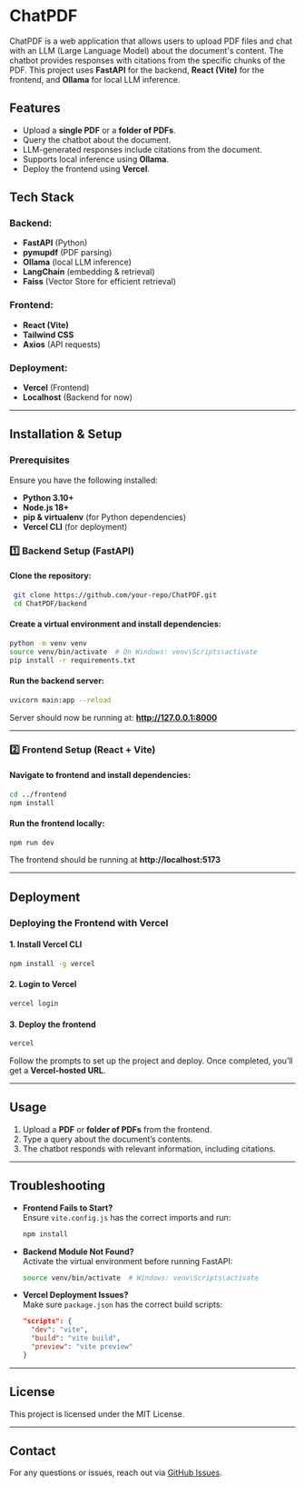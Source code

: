 # ChatPDF

ChatPDF is a web application that allows users to upload PDF files and chat with an LLM (Large Language Model) about the document's content. The chatbot provides responses with citations from the specific chunks of the PDF. This project uses **FastAPI** for the backend, **React (Vite)** for the frontend, and **Ollama** for local LLM inference.

## Features
- Upload a **single PDF** or a **folder of PDFs**.
- Query the chatbot about the document.
- LLM-generated responses include citations from the document.
- Supports local inference using **Ollama**.
- Deploy the frontend using **Vercel**.

## Tech Stack
### Backend:
- **FastAPI** (Python)
- **pymupdf** (PDF parsing)
- **Ollama** (local LLM inference)
- **LangChain** (embedding & retrieval)
- **Faiss** (Vector Store for efficient retrieval)

### Frontend:
- **React (Vite)**
- **Tailwind CSS**
- **Axios** (API requests)

### Deployment:
- **Vercel** (Frontend)
- **Localhost** (Backend for now)

---

## Installation & Setup
### Prerequisites
Ensure you have the following installed:
- **Python 3.10+**
- **Node.js 18+**
- **pip & virtualenv** (for Python dependencies)
- **Vercel CLI** (for deployment)

### 1️⃣ Backend Setup (FastAPI)
#### Clone the repository:
```sh
 git clone https://github.com/your-repo/ChatPDF.git
 cd ChatPDF/backend
```

#### Create a virtual environment and install dependencies:
```sh
python -m venv venv
source venv/bin/activate  # On Windows: venv\Scripts\activate
pip install -r requirements.txt
```

#### Run the backend server:
```sh
uvicorn main:app --reload
```
Server should now be running at: **http://127.0.0.1:8000**

---

### 2️⃣ Frontend Setup (React + Vite)
#### Navigate to frontend and install dependencies:
```sh
cd ../frontend
npm install
```

#### Run the frontend locally:
```sh
npm run dev
```

The frontend should be running at **http://localhost:5173**

---

## Deployment
### Deploying the Frontend with Vercel
#### 1. Install Vercel CLI
```sh
npm install -g vercel
```

#### 2. Login to Vercel
```sh
vercel login
```

#### 3. Deploy the frontend
```sh
vercel
```
Follow the prompts to set up the project and deploy. Once completed, you’ll get a **Vercel-hosted URL**.

---

## Usage
1. Upload a **PDF** or **folder of PDFs** from the frontend.
2. Type a query about the document’s contents.
3. The chatbot responds with relevant information, including citations.

---

## Troubleshooting
- **Frontend Fails to Start?**  
  Ensure `vite.config.js` has the correct imports and run:
  ```sh
  npm install
  ```

- **Backend Module Not Found?**  
  Activate the virtual environment before running FastAPI:
  ```sh
  source venv/bin/activate  # Windows: venv\Scripts\activate
  ```

- **Vercel Deployment Issues?**  
  Make sure `package.json` has the correct build scripts:
  ```json
  "scripts": {
    "dev": "vite",
    "build": "vite build",
    "preview": "vite preview"
  }
  ```

---

## License
This project is licensed under the MIT License.

---

## Contact
For any questions or issues, reach out via [GitHub Issues](https://github.com/your-repo/ChatPDF/issues).

